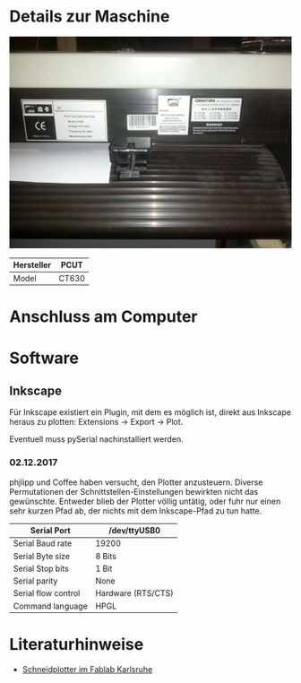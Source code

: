 # Details zur Maschine
![Typenschild des Schneidplotters](/schneidplotter_typenschild.jpg)

|Hersteller|PCUT|
|--|--|
|Model|CT630|

# Anschluss am Computer
# Software
## Inkscape
Für Inkscape existiert ein Plugin, mit dem es möglich ist, direkt aus Inkscape heraus zu plotten: Extensions → Export → Plot.


Eventuell muss pySerial nachinstalliert werden.

### 02.12.2017 
phjlipp und Coffee haben versucht, den Plotter anzusteuern. Diverse Permutationen der Schnittstellen-Einstellungen bewirkten nicht das gewünschte. Entweder blieb der Plotter völlig untätig, oder fuhr nur einen sehr kurzen Pfad ab, der nichts mit dem Inkscape-Pfad zu tun hatte.


|Serial Port|/dev/ttyUSB0|
|--|--|
|Serial Baud rate|19200|
|Serial Byte size|8 Bits|
|Serial Stop bits|1 Bit|
|Serial parity|None|
|Serial flow control|Hardware (RTS/CTS)|
|Command language|HPGL|

# Literaturhinweise
- [Schneidplotter im Fablab Karlsruhe](http://wiki.fablab-karlsruhe.de/doku.php?id=maschinen:schneidplotter)